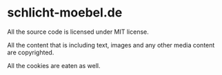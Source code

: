# schlicht-moebel.de

All the source code is licensed under MIT license.

All the content that is including text, images and any other media content are copyrighted. 

All the cookies are eaten as well.